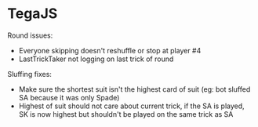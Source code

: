 # TegaJS

Round issues:
- Everyone skipping doesn't reshuffle or stop at player #4
- LastTrickTaker not logging on last trick of round

Sluffing fixes:
- Make sure the shortest suit isn't the highest card of suit (eg: bot sluffed SA because it was only Spade)
- Highest of suit should not care about current trick, if the SA is played, SK is now highest but shouldn't be played on the same trick as SA
